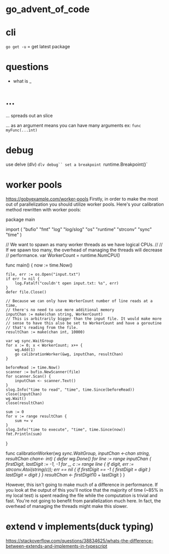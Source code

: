 # go_advent_of_code

# cli

`go get -u` = get latest package

# questions 
* what is _

# ...
... spreads out an slice

... as an argument means you can have many arguments
ex: `func myFunc(...int)`

# debug
use delve (dlv)
`dlv debug``
set a breakpoint `runtime.Breakpoint()`

# worker pools
https://gobyexample.com/worker-pools
Firstly, in order to make the most out of parallelization you should utilize worker pools. Here's your calibration method rewritten with worker pools:

package main

import (
	"bufio"
	"fmt"
	"log"
	"log/slog"
	"os"
	"runtime"
	"strconv"
	"sync"
	"time"
)

// We want to spawn as many worker threads as we have logical CPUs.
//
//	If we spawn too many, the overhead of managing the threads will decrease
//	performance.
var WorkerCount = runtime.NumCPU()

func main() {
	now := time.Now()

	file, err := os.Open("input.txt")
	if err != nil {
		log.Fatalf("couldn't open input.txt: %s", err)
	}
	defer file.Close()

	// Because we can only have WorkerCount number of line reads at a time,
	// there's no need to use more additional memory
	inputChan := make(chan string, WorkerCount)
	// This is arbitrarily bigger than the input file. It would make more 
	// sense to have this also be set to WorkerCount and have a goroutine
	// that's reading from the file.
	resultChan := make(chan int, 10000)

	var wg sync.WaitGroup
	for x := 0; x < WorkerCount; x++ {
		wg.Add(1)
		go calibrationWorker(&wg, inputChan, resultChan)
	}

	beforeRead := time.Now()
	scanner := bufio.NewScanner(file)
	for scanner.Scan() {
		inputChan <- scanner.Text()
	}
	slog.Info("time to read", "time", time.Since(beforeRead))
	close(inputChan)
	wg.Wait()
	close(resultChan)

	sum := 0
	for v := range resultChan {
		sum += v
	}
	slog.Info("time to execute", "time", time.Since(now))
	fmt.Println(sum)
}

func calibrationWorker(wg *sync.WaitGroup, inputChan <-chan string, resultChan chan<- int) {
	defer wg.Done()
	for line := range inputChan {
		firstDigit, lastDigit := -1, -1
		for _, c := range line {
			if digit, err := strconv.Atoi(string(c)); err == nil {
				if firstDigit == -1 {
					firstDigit = digit
				}
				lastDigit = digit
			}
		}
		resultChan <- firstDigit*10 + lastDigit
	}
}

However, this isn't going to make much of a difference in performance. If you look at the output of this you'll notice that the majority of time (~85% in my local test) is spent reading the file while the computation is trivial and fast. You're not going to benefit from parallelization much here. In fact, the overhead of managing the threads might make this slower.

# extend v implements(duck typing)
https://stackoverflow.com/questions/38834625/whats-the-difference-between-extends-and-implements-in-typescript